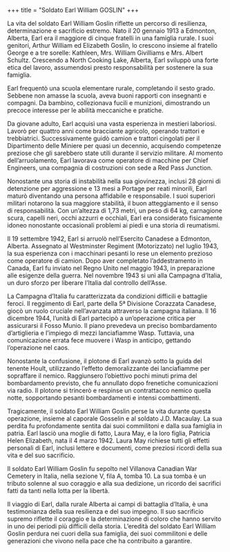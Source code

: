 +++
title = "Soldato Earl William GOSLIN"
+++


La vita del soldato Earl William Goslin riflette un percorso di resilienza, determinazione e sacrificio estremo.
Nato il 20 gennaio 1913 a Edmonton, Alberta, Earl era il maggiore di cinque fratelli in una famiglia rurale. I suoi genitori, Arthur William ed Elizabeth Goslin, lo crescono insieme al fratello George e a tre sorelle: Kathleen, Mrs. William Givilliams e Mrs. Albert Schultz. Crescendo a North Cooking Lake, Alberta, Earl sviluppò una forte etica del lavoro, assumendosi presto responsabilità per sostenere la sua famiglia.

Earl frequentò una scuola elementare rurale, completando il sesto grado. Sebbene non amasse la scuola, aveva buoni rapporti con insegnanti e compagni. Da bambino, collezionava fucili e munizioni, dimostrando un precoce interesse per le abilità meccaniche e pratiche.

Da giovane adulto, Earl acquisì una vasta esperienza in mestieri laboriosi. Lavorò per quattro anni come bracciante agricolo, operando trattori e trebbiatrici. Successivamente guidò camion e trattori cingolati per il Dipartimento delle Miniere per quasi un decennio, acquisendo competenze preziose che gli sarebbero state utili durante il servizio militare. Al momento dell’arruolamento, Earl lavorava come operatore di macchine per Chief Engineers, una compagnia di costruzioni con sede a Red Pass Junction.

Nonostante una storia di instabilità nella sua giovinezza, inclusi 28 giorni di detenzione per aggressione e 13 mesi a Portage per reati minorili, Earl maturò diventando una persona affidabile e responsabile. I suoi superiori militari notarono la sua maggiore stabilità, il buon atteggiamento e il senso di responsabilità.
Con un’altezza di 1,73 metri, un peso di 64 kg, carnagione scura, capelli neri, occhi azzurri e occhiali, Earl era considerato fisicamente idoneo nonostante occasionali problemi ai piedi e una storia di reumatismi.

Il 19 settembre 1942, Earl si arruolò nell’Esercito Canadese a Edmonton, Alberta. Assegnato al Westminster Regiment (Motorizzato) nel luglio 1943, la sua esperienza con i macchinari pesanti lo rese un elemento prezioso come operatore di camion. Dopo aver completato l’addestramento in Canada, Earl fu inviato nel Regno Unito nel maggio 1943, in preparazione alle esigenze della guerra.
Nel novembre 1943 si unì alla Campagna d’Italia, un duro sforzo per liberare l’Italia dal controllo dell’Asse.

La Campagna d’Italia fu caratterizzata da condizioni difficili e battaglie feroci. Il reggimento di Earl, parte della 5ª Divisione Corazzata Canadese, giocò un ruolo cruciale nell’avanzata attraverso la campagna italiana.
Il 16 dicembre 1944, l’unità di Earl partecipò a un’operazione critica per assicurarsi il Fosso Munio. Il piano prevedeva un preciso bombardamento d’artiglieria e l’impiego di mezzi lanciafiamme Wasp. Tuttavia, una comunicazione errata fece muovere i Wasp in anticipo, gettando l’operazione nel caos.

Nonostante la confusione, il plotone di Earl avanzò sotto la guida del tenente Hoult, utilizzando l’effetto demoralizzante dei lanciafiamme per sopraffare il nemico. Raggiunsero l’obiettivo pochi minuti prima del bombardamento previsto, che fu annullato dopo frenetiche comunicazioni via radio. Il plotone si trincerò e respinse un contrattacco nemico quella notte, sopportando pesanti bombardamenti e intensi combattimenti.

Tragicamente, il soldato Earl William Goslin perse la vita durante questa operazione, insieme al caporale Gosselin e al soldato J.D. Macaulay. La sua perdita fu profondamente sentita dai suoi commilitoni e dalla sua famiglia in patria.
Earl lasciò una moglie di fatto, Laura May, e la loro figlia, Patricia Helen Elizabeth, nata il 4 marzo 1942. Laura May richiese tutti gli effetti personali di Earl, inclusi lettere e documenti, come preziosi ricordi della sua vita e del suo sacrificio.

Il soldato Earl William Goslin fu sepolto nel Villanova Canadian War Cemetery in Italia, nella sezione V, fila A, tomba 10. La sua tomba è un tributo solenne al suo coraggio e alla sua dedizione, un ricordo dei sacrifici fatti da tanti nella lotta per la libertà.

Il viaggio di Earl, dalla rurale Alberta ai campi di battaglia d’Italia, è una testimonianza della sua resilienza e del suo impegno. Il suo sacrificio supremo riflette il coraggio e la determinazione di coloro che hanno servito in uno dei periodi più difficili della storia.
L’eredità del soldato Earl William Goslin perdura nei cuori della sua famiglia, dei suoi commilitoni e delle generazioni che vivono nella pace che ha contribuito a garantire.
